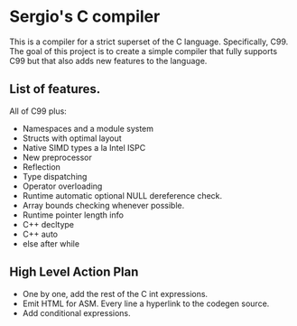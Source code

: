 Sergio's C compiler
===================

This is a compiler for a strict superset of the C language. Specifically, C99.
The goal of this project is to create a simple compiler that fully supports C99
but that also adds new features to the language.

List of features.
-----------------

All of C99 plus:

- Namespaces and a module system
- Structs with optimal layout
- Native SIMD types a la Intel ISPC
- New preprocessor
- Reflection
- Type dispatching
- Operator overloading
- Runtime automatic optional NULL dereference check.
- Array bounds checking whenever possible.
- Runtime pointer length info
- C++ decltype
- C++ auto
- else after while


High Level Action Plan
----------------------

- One by one, add the rest of the C int expressions.
- Emit HTML for ASM. Every line a hyperlink to the codegen source.
- Add conditional expressions.
